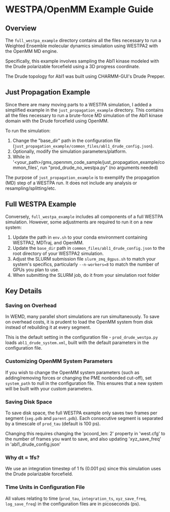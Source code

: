 # WESTPA/OpenMM Example Guide

## Overview

The `full_westpa_example` directory contains all the files necessary to run a Weighted Ensemble molecular dynamics simulation using WESTPA2 with the OpenMM MD engine.

Specifically, this example involves sampling the Abl1 kinase modeled with the Drude polarizable forcefield using a 3D progress coordinate.

The Drude topology for Abl1 was built using CHARMM-GUI's Drude Prepper.

## Just Propagation Example

Since there are many moving parts to a WESTPA simulation, I added a simplified example in the `just_propagation_example` directory. This contains all the files necessary to run a brute-force MD simulation of the Abl1 kinase domain with the Drude forcefield using OpenMM.

To run the simulation:

1. Change the "base_dir" path in the configuration file (`just_propagation_example/common_files/abl1_drude_config.json`).
2. Optionally, modify the simulation parameters/platform.
3. While in '<your_path>/gms_openmm_code_sample/just_propagation_example/common_files', run "prod_drude_no_westpa.py" (no arguments needed)

The purpose of `just_propagation_example` is to exemplify the propagation (MD) step of a WESTPA run. It does not include any analysis or resampling/splitting/etc.

## Full WESTPA Example

Conversely, `full_westpa_example` includes all components of a full WESTPA simulation. However, some adjustments are required to run it on a new system:

1. Update the path in `env.sh` to your conda environment containing WESTPA2, MDTraj, and OpenMM.
2. Update the `base_dir` path in `common_files/abl1_drude_config.json` to the root directory of your WESTPA2 simulation.
3. Adjust the SLURM submission file `slurm_zmq_8gpus.sh` to match your system's specifics, particularly `--n-workers=8` to match the number of GPUs you plan to use.
4. When submitting the SLURM job, do it from your simulation root folder

## Key Details

### Saving on Overhead

In WEMD, many parallel short simulations are run simultaneously. To save on overhead costs, it is prudent to load the OpenMM system from disk instead of rebuilding it at every segment.

This is the default setting in the configuration file - `prod_drude_westpa.py` loads `abl1_drude_system.xml`, built with the default parameters in the configuration file.

### Customizing OpenMM System Parameters

If you wish to change the OpenMM system parameters (such as adding/removing forces or changing the PME nonbonded cut-off), set `system_path` to null in the configuration file. This ensures that a new system will be built with your custom parameters.

### Saving Disk Space

To save disk space, the full WESTPA example only saves two frames per segment (`seg.pdb` and `parent.pdb`). Each consecutive segment is separated by a timescale of `prod_tau` (default is 100 ps).

Changing this requires changing the 'pcoord_len: 2' property in 'west.cfg' to the number of frames you want to save, and also updating 'xyz_save_freq' in 'abl1_drude_config.json'

### Why dt = 1fs?

We use an integration timestep of 1 fs (0.001 ps) since this simulation uses the Drude polarizable forcefield.

### Time Units in Configuration File

All values relating to time (`prod_tau`, `integration_ts`, `xyz_save_freq`, `log_save_freq`) in the configuration files are in picoseconds (ps).
